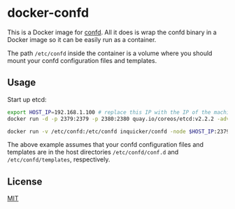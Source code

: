 # docker-confd

This is a Docker image for [confd](https://github.com/kelseyhightower/confd). All it does is wrap the confd binary in a Docker image so it can be easily run as a container.

The path `/etc/confd` inside the container is a volume where you should mount your confd configuration files and templates.

## Usage

Start up etcd:

``` bash
export HOST_IP=192.168.1.100 # replace this IP with the IP of the machine running Docker
docker run -d -p 2379:2379 -p 2380:2380 quay.io/coreos/etcd:v2.2.2 -advertise-client-urls http://$HOST_IP:2379 -listen-client-urls http://0.0.0.0:2379 -initial-advertise-peer-urls http://$HOST_IP:2380 -listen-peer-urls http://0.0.0.0:2380 -initial-cluster default=http://$HOST_IP:2380
```

``` bash
docker run -v /etc/confd:/etc/confd inquicker/confd -node $HOST_IP:2379
```

The above example assumes that your confd configuration files and templates are in the host directories `/etc/confd/conf.d` and `/etc/confd/templates`, respectively.

## License

[MIT](http://opensource.org/licenses/MIT)
